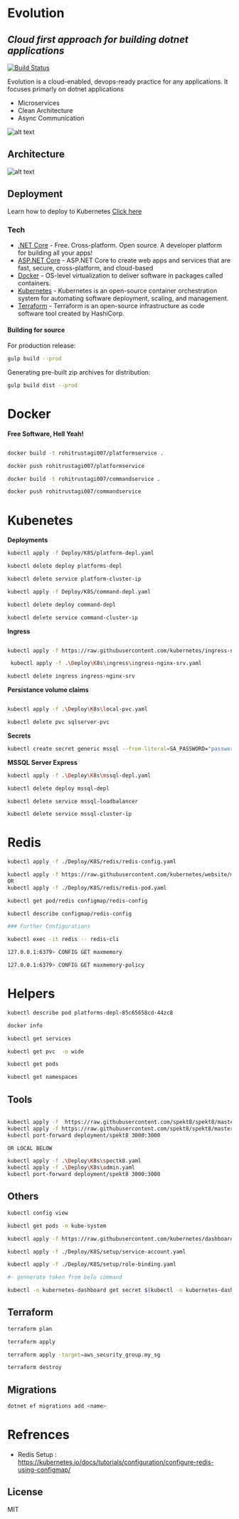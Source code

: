 # Evolution
## _Cloud first approach for building dotnet applications_

[![Build Status](https://travis-ci.org/joemccann/dillinger.svg?branch=master)](https://travis-ci.org/joemccann/dillinger)

Evolution is a cloud-enabled, devops-ready practice for any applications.
It focuses primarly on dotnet applications

- Microservices
- Clean Architecture
- Async Communication


![alt text](https://github.com/iamsourabh-in/Evolution/blob/reorganize/docs/frontpage.png)


## Architecture

![alt text](https://github.com/iamsourabh-in/Evolution/blob/reorganize/docs/infra.svg)


## Deployment

Learn how to deploy to Kubernetes [Click here](https://github.com/iamsourabh-in/Evolution/tree/master/Deploy/readme.md) 

### Tech



- [.NET Core](https://dotnet.microsoft.com/) - Free. Cross-platform. Open source.
A developer platform for building all your apps!
- [ASP.NET Core](https://docs.microsoft.com/en-us/aspnet/core/?view=aspnetcore-6.0) - ASP.NET Core to create web apps and services that are fast, secure, cross-platform, and cloud-based
- [Docker](https://www.docker.com/) - OS-level virtualization to deliver software in packages called containers.
- [Kubernetes](https://kubernetes.io/) - Kubernetes is an open-source container orchestration system for automating software deployment, scaling, and management. 
- [Terraform](https://www.terraform.io/) - Terraform is an open-source infrastructure as code software tool created by HashiCorp.




#### Building for source

For production release:

```sh
gulp build --prod
```

Generating pre-built zip archives for distribution:

```sh
gulp build dist --prod
```

# Docker

**Free Software, Hell Yeah!**



```sh

docker build -t rohitrustagi007/platformservice .

docker push rohitrustagi007/platformservice

docker build -t rohitrustagi007/commandservice .

docker push rohitrustagi007/commandservice

```
# Kubenetes


**Deployments**

```sh
kubectl apply -f Deploy/K8S/platform-depl.yaml

kubectl delete deploy platforms-depl 

kubectl delete service platform-cluster-ip

kubectl apply -f Deploy/K8S/command-depl.yaml

kubectl delete deploy command-depl 

kubectl delete service command-cluster-ip

```

**Ingress**

```sh

kubectl apply -f https://raw.githubusercontent.com/kubernetes/ingress-nginx/controller-v1.1.2/deploy/static/provider/cloud/deploy.yaml

 kubectl apply -f .\Deploy\K8s\ingress\ingress-nginx-srv.yaml

kubectl delete ingress ingress-nginx-srv 

```

**Persistance volume claims**
```sh

kubectl apply -f .\Deploy\K8s\local-pvc.yaml

kubectl delete pvc sqlserver-pvc

```

**Secrets**
```sh
kubectl create secret generic mssql --from-literal=SA_PASSWORD="password@1"
```


**MSSQL Server Express** 
```sh
kubectl apply -f .\Deploy\K8s\mssql-depl.yaml

kubectl delete deploy mssql-depl

kubectl delete service mssql-loadbalancer

kubectl delete service mssql-cluster-ip

```


# Redis
```sh
kubectl apply -f ./Deploy/K8S/redis/redis-config.yaml

kubectl apply -f https://raw.githubusercontent.com/kubernetes/website/main/content/en/examples/pods/config/redis-pod.yaml
OR
kubectl apply -f ./Deploy/K8S/redis/redis-pod.yaml

kubectl get pod/redis configmap/redis-config 

kubectl describe configmap/redis-config

### Further Configurations

kubectl exec -it redis -- redis-cli

127.0.0.1:6379> CONFIG GET maxmemory

127.0.0.1:6379> CONFIG GET maxmemory-policy

```

# Helpers

```sh
kubectl describe pod platforms-depl-85c65658cd-44zc8  

docker info

kubectl get services

kubectl get pvc  -o wide

kubectl get pods

kubectl get namespaces
```

## Tools
```sh

kubectl apply -f  https://raw.githubusercontent.com/spekt8/spekt8/master/spekt8-deployment.yaml
kubectl apply -f https://raw.githubusercontent.com/spekt8/spekt8/master/fabric8-rbac.yaml
kubectl port-forward deployment/spekt8 3000:3000

OR LOCAL BELOW

kubectl apply -f .\Deploy\K8s\spectk8.yaml
kubectl apply -f .\Deploy\K8s\admin.yaml 
kubectl port-forward deployment/spekt8 3000:3000
```

## Others
```sh
kubectl config view

kubectl get pods -n kube-system

kubectl apply -f https://raw.githubusercontent.com/kubernetes/dashboard/v2.2.0/aio/deploy/recommended.yaml

kubectl apply -f ./Deploy/K8S/setup/service-account.yaml

kubectl apply -f ./Deploy/K8S/setup/role-binding.yaml   

#- gennerate token from belo command

kubectl -n kubernetes-dashboard get secret $(kubectl -n kubernetes-dashboard get sa/sourabhr -o jsonpath="{.secrets[0].name}") -o go-template="{{.data.token | base64decode}}"
```
## Terraform
```sh
terraform plan

terraform apply

terraform apply -target=aws_security_group.my_sg

terraform destroy
```

## Migrations
```sh
dotnet ef migrations add <name>
```

# Refrences

- Redis Setup : https://kubernetes.io/docs/tutorials/configuration/configure-redis-using-configmap/


## License

MIT